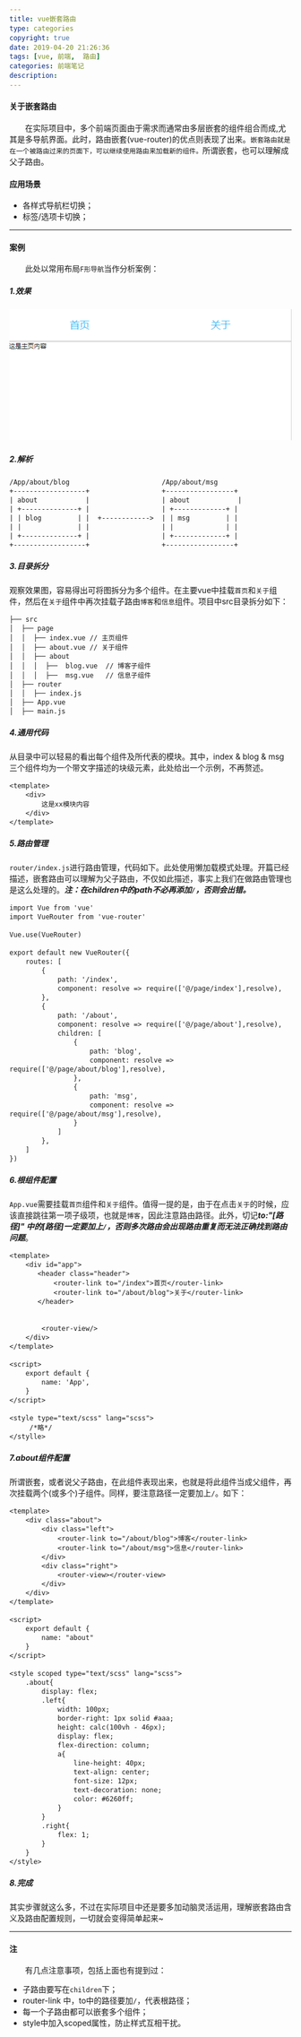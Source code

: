 ```yaml
---
title: vue嵌套路由
type: categories
copyright: true
date: 2019-04-20 21:26:36
tags: [vue, 前端,  路由]
categories: 前端笔记
description:
---
```

#### 关于嵌套路由
&emsp;&emsp;在实际项目中，多个前端页面由于需求而通常由多层嵌套的组件组合而成,尤其是多导航界面。此时，路由嵌套(vue-router)的优点则表现了出来。`嵌套路由就是在一个被路由过来的页面下，可以继续使用路由来加载新的组件。`所谓嵌套，也可以理解成父子路由。

<!--more-->
#### 应用场景
- 各样式导航栏切换；
- 标签/选项卡切换；

------

#### 案例
&emsp;&emsp;此处以常用布局`F形导航`当作分析案例：
##### 1.效果
![F形导航界面布局](/images/posts/路由嵌套.gif 'F形导航界面布局')
##### 2.解析
```
/App/about/blog                       /App/about/msg    
+------------------+                  +-----------------+
| about            |                  | about            |
| +--------------+ |                  | +-------------+ |
| | blog         | |  +------------>  | | msg         | |
| |              | |                  | |             | |
| +--------------+ |                  | +-------------+ |
+------------------+                  +-----------------+
```
##### 3.目录拆分
观察效果图，容易得出可将图拆分为多个组件。在主要vue中挂载`首页`和`关于`组件，然后在`关于`组件中再次挂载子路由`博客`和`信息`组件。项目中src目录拆分如下：
```
├── src	
│  ├── page	
│  │  ├── index.vue	// 主页组件
│  │  ├── about.vue	// 关于组件
│  │  ├── about	
│  │  │  ├──  blog.vue	// 博客子组件
│  │  │  ├──  msg.vue	// 信息子组件
│  ├── router	
│  │  ├── index.js	
│  ├── App.vue	
│  ├── main.js
```
##### 4.通用代码
从目录中可以轻易的看出每个组件及所代表的模块。其中，index & blog & msg 三个组件均为一个带文字描述的块级元素，此处给出一个示例，不再赘述。
```
<template>
    <div>
        这是xx模块内容
    </div>
</template>
```
##### 5.路由管理
`router/index.js`进行路由管理，代码如下。此处使用懒加载模式处理。开篇已经描述，嵌套路由可以理解为父子路由，不仅如此描述，事实上我们在做路由管理也是这么处理的。***注：在children中的path不必再添加`/`，否则会出错。***
```
import Vue from 'vue'
import VueRouter from 'vue-router'

Vue.use(VueRouter)

export default new VueRouter({
    routes: [
        {
            path: '/index',
            component: resolve => require(['@/page/index'],resolve),
        },
        {
            path: '/about',
            component: resolve => require(['@/page/about'],resolve),
            children: [
                {
                    path: 'blog',
                    component: resolve => require(['@/page/about/blog'],resolve),
                },
                {
                    path: 'msg',
                    component: resolve => require(['@/page/about/msg'],resolve),
                }
            ]
        },
    ]
})

```
##### 6.根组件配置
`App.vue`需要挂载`首页`组件和`关于`组件。值得一提的是，由于在点击`关于`的时候，应该直接跳往第一项子级项，也就是`博客`，因此注意路由路径。此外，切记***to:"[路径]" 中的[路径]一定要加上`/`，否则多次路由会出现路由重复而无法正确找到路由问题***。
```
<template>
    <div id="app">
       <header class="header">
           <router-link to="/index">首页</router-link>
           <router-link to="/about/blog">关于</router-link>
       </header>


        <router-view/>
    </div>
</template>

<script>
    export default {
        name: 'App',
    }
</script>

<style type="text/scss" lang="scss">
	 /*略*/
</stylle>
```
##### 7.about组件配置
所谓嵌套，或者说父子路由，在此组件表现出来，也就是将此组件当成父组件，再次挂载两个(或多个)子组件。同样，要注意路径一定要加上`/`。如下：
```
<template>
    <div class="about">
        <div class="left">
            <router-link to="/about/blog">博客</router-link>
            <router-link to="/about/msg">信息</router-link>
        </div>
        <div class="right">
            <router-view></router-view>
        </div>
    </div>
</template>

<script>
    export default {
        name: "about"
    }
</script>

<style scoped type="text/scss" lang="scss">
    .about{
        display: flex;
        .left{
            width: 100px;
            border-right: 1px solid #aaa;
            height: calc(100vh - 46px);
            display: flex;
            flex-direction: column;
            a{
                line-height: 40px;
                text-align: center;
                font-size: 12px;
                text-decoration: none;
                color: #6260ff;
            }
        }
        .right{
            flex: 1;
        }
    }
</style>

```
##### 8.完成
其实步骤就这么多，不过在实际项目中还是要多加动脑灵活运用，理解嵌套路由含义及路由配置规则，一切就会变得简单起来~

-----

#### 注
&emsp;&emsp;有几点注意事项，包括上面也有提到过：
- 子路由要写在`children`下；
- router-link 中，to中的路径要加`/`，代表根路径；
- 每一个子路由都可以嵌套多个组件；
- style中加入scoped属性，防止样式互相干扰。




